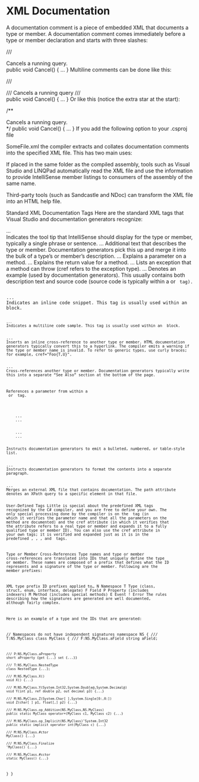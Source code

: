 # XML Documentation
A documentation comment is a piece of embedded XML that documents a type or member. A documentation comment comes immediately before a type or member declaration and starts with three slashes:

/// <summary>Cancels a running query.</summary>
public void Cancel() { ... }
Multiline comments can be done like this:

/// <summary>
/// Cancels a running query
/// </summary>
public void Cancel() { ... }
Or like this (notice the extra star at the start):

/** 
    <summary> Cancels a running query. </summary>
*/
public void Cancel() { ... }
If you add the following option to your .csproj file

<PropertyGroup>
  <DocumentationFile>SomeFile.xml</DocumentationFile>
</PropertyGroup>
the compiler extracts and collates documentation comments into the specified XML file. This has two main uses:

If placed in the same folder as the compiled assembly, tools such as Visual Studio and LINQPad automatically read the XML file and use the information to provide IntelliSense member listings to consumers of the assembly of the same name.

Third-party tools (such as Sandcastle and NDoc) can transform the XML file into an HTML help file.

Standard XML Documentation Tags
Here are the standard XML tags that Visual Studio and documentation generators recognize:

<summary>
<summary>...</summary>
Indicates the tool tip that IntelliSense should display for the type or member, typically a single phrase or sentence.

<remarks>
<remarks>...</remarks>
Additional text that describes the type or member. Documentation generators pick this up and merge it into the bulk of a type’s or member’s description.

<param>
<param name="name">...</param>
Explains a parameter on a method.

<returns>
<returns>...</returns>
Explains the return value for a method.

<exception>
<exception [cref="type"]>...</exception>
Lists an exception that a method can throw (cref refers to the exception type).

<example>
<example>...</example>
Denotes an example (used by documentation generators). This usually contains both description text and source code (source code is typically within a <c> or <code> tag).

<c>
<c>...</c>
Indicates an inline code snippet. This tag is usually used within an <example> block.

<code>
<code>...</code>
Indicates a multiline code sample. This tag is usually used within an <example> block.

<see>
<see cref="member">...</see>
Inserts an inline cross-reference to another type or member. HTML documentation generators typically convert this to a hyperlink. The compiler emits a warning if the type or member name is invalid. To refer to generic types, use curly braces; for example, cref="Foo{T,U}".

<seealso>
<seealso cref="member">...</seealso>
Cross-references another type or member. Documentation generators typically write this into a separate “See Also” section at the bottom of the page.

<paramref>
<paramref name="name"/>
References a parameter from within a <summary> or <remarks> tag.

<list>
<list type=[ bullet | number | table ]>
  <listheader>
    <term>...</term>
    <description>...</description>
  </listheader>
  <item>
    <term>...</term>
    <description>...</description>
  </item>
</list>
Instructs documentation generators to emit a bulleted, numbered, or table-style list.

<para>
<para>...</para>
Instructs documentation generators to format the contents into a separate paragraph.

<include>
<include file='filename' path='tagpath[@name="id"]'>...</include>
Merges an external XML file that contains documentation. The path attribute denotes an XPath query to a specific element in that file.

User-Defined Tags
Little is special about the predefined XML tags recognized by the C# compiler, and you are free to define your own. The only special processing done by the compiler is on the <param> tag (in which it verifies the parameter name and that all the parameters on the method are documented) and the cref attribute (in which it verifies that the attribute refers to a real type or member and expands it to a fully qualified type or member ID). You can also use the cref attribute in your own tags; it is verified and expanded just as it is in the predefined <exception>, <permission>, <see>, and <seealso> tags.

Type or Member Cross-References
Type names and type or member cross-references are translated into IDs that uniquely define the type or member. These names are composed of a prefix that defines what the ID represents and a signature of the type or member. Following are the member prefixes:

XML type prefix	ID prefixes applied to…
N	Namespace
T	Type (class, struct, enum, interface, delegate)
F	Field
P	Property (includes indexers)
M	Method (includes special methods)
E	Event
!	Error
The rules describing how the signatures are generated are well documented, although fairly complex.

Here is an example of a type and the IDs that are generated:

// Namespaces do not have independent signatures
namespace NS
{
  /// T:NS.MyClass
  class MyClass
  {
    /// F:NS.MyClass.aField
    string aField;

    /// P:NS.MyClass.aProperty
    short aProperty {get {...} set {...}}

    /// T:NS.MyClass.NestedType
    class NestedType {...};

    /// M:NS.MyClass.X()
    void X() {...}

    /// M:NS.MyClass.Y(System.Int32,System.Double@,System.Decimal@)
    void Y(int p1, ref double p2, out decimal p3) {...}

    /// M:NS.MyClass.Z(System.Char[ ],System.Single[0:,0:])
    void Z(char[ ] p1, float[,] p2) {...}

    /// M:NS.MyClass.op_Addition(NS.MyClass,NS.MyClass)
    public static MyClass operator+(MyClass c1, MyClass c2) {...}

    /// M:NS.MyClass.op_Implicit(NS.MyClass)˜System.Int32
    public static implicit operator int(MyClass c) {...}

    /// M:NS.MyClass.#ctor
    MyClass() {...}

    /// M:NS.MyClass.Finalize
    ˜MyClass() {...}

    /// M:NS.MyClass.#cctor
    static MyClass() {...}
  }
}
